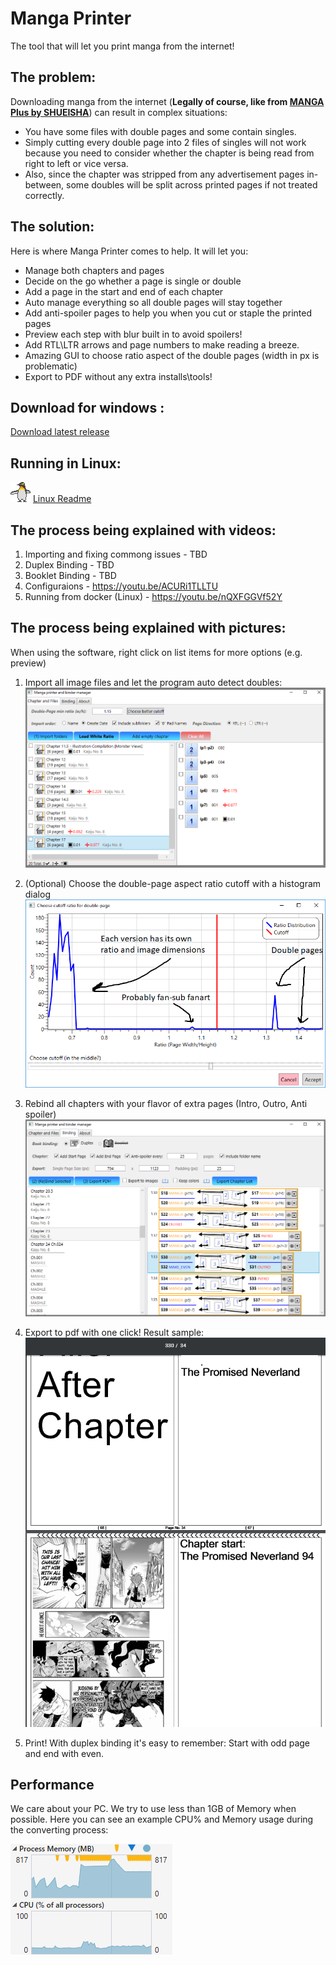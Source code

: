 # Manga Printer

The tool that will let you print manga from the internet!

## The problem:

Downloading manga from the internet (**Legally of course, like from [MANGA Plus by SHUEISHA](https://mangaplus.shueisha.co.jp/)**) can result in complex situations:
* You have some files with double pages and some contain singles. 
* Simply cutting every double page into 2 files of singles will not work because you need to consider whether the chapter is being read from right to left or vice versa. 
* Also, since the chapter was stripped from any advertisement pages in-between, some doubles will be split across printed pages if not treated correctly.

## The solution:

Here is where Manga Printer comes to help. It will let you:

* Manage both chapters and pages
* Decide on the go whether a page is single or double
* Add a page in the start and end of each chapter 
* Auto manage everything so all double pages will stay together
* Add anti-spoiler pages to help you when you cut or staple the printed pages
* Preview each step with blur built in to avoid spoilers!
* Add RTL\LTR arrows and page numbers to make reading a breeze.
* Amazing GUI to choose ratio aspect of the double pages (width in px is problematic)
* Export to PDF without any extra installs\tools!

## Download for windows :
[Download latest release](https://github.com/yonixw/MangaPrinter/releases/latest)

##  Running in Linux:
![](MangaPrinter.WpfGUI/Icons/More/linux.png) [Linux Readme](LinuxDockers/README.md)

## The process being explained with videos:

1. Importing and fixing commong issues - TBD
2. Duplex Binding - TBD
3. Booklet Binding - TBD
4. Configuraions - https://youtu.be/ACURi1TLLTU
5. Running from docker (Linux) - https://youtu.be/nQXFGGVf52Y

## The process being explained with pictures: 
When using the software, right click on list items for more options (e.g. preview)

1. Import all image files and let the program auto detect doubles:
![](https://raw.githubusercontent.com/yonixw/MangaPrinter/master/ReadmeImages/1.png)

2. (Optional) Choose the double-page aspect ratio cutoff with a histogram dialog 
![](https://raw.githubusercontent.com/yonixw/MangaPrinter/master/ReadmeImages/2.png)

3. Rebind all chapters with your flavor of extra pages (Intro, Outro, Anti spoiler)
![](https://raw.githubusercontent.com/yonixw/MangaPrinter/master/ReadmeImages/3.PNG)

4. Export to pdf with one click! Result sample:
![](https://raw.githubusercontent.com/yonixw/MangaPrinter/master/ReadmeImages/4.png)

5. Print! With duplex binding it's easy to remember: Start with odd page and end with even.

## Performance
We care about your PC. We try to use less than 1GB of Memory when possible. Here you can see an example CPU% and Memory usage during the converting process:

![](https://raw.githubusercontent.com/yonixw/MangaPrinter/master/ReadmeImages/5Performance.png)
